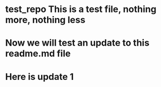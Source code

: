 # test_repo  This is a test file, nothing more, nothing less
# Now we will test an update to this readme.md file
# Here is update 1
